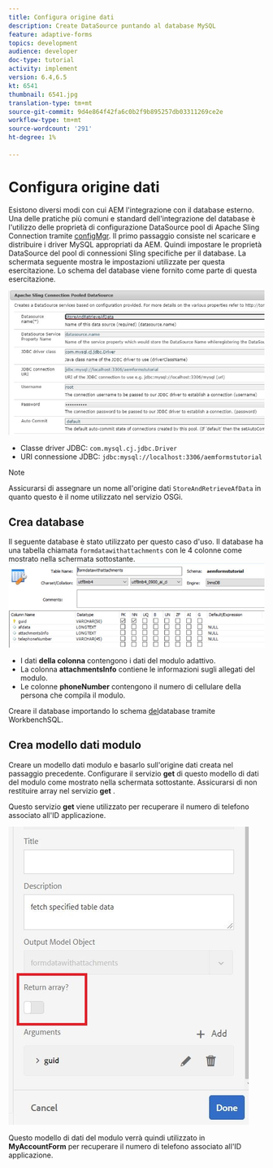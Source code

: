 ```yaml
---
title: Configura origine dati
description: Create DataSource puntando al database MySQL
feature: adaptive-forms
topics: development
audience: developer
doc-type: tutorial
activity: implement
version: 6.4,6.5
kt: 6541
thumbnail: 6541.jpg
translation-type: tm+mt
source-git-commit: 9d4e864f42fa6c0b2f9b895257db03311269ce2e
workflow-type: tm+mt
source-wordcount: '291'
ht-degree: 1%

---
```



# Configura origine dati

Esistono diversi modi con cui AEM l&#39;integrazione con il database esterno. Una delle pratiche più comuni e standard dell&#39;integrazione del database è l&#39;utilizzo delle proprietà di configurazione DataSource pool di Apache Sling Connection tramite [configMgr](http://localhost:4502/system/console/configMgr).
Il primo passaggio consiste nel scaricare e distribuire i driver [](https://mvnrepository.com/artifact/mysql/mysql-connector-java) MySQL appropriati da AEM.
Quindi impostare le proprietà DataSource del pool di connessioni Sling specifiche per il database. La schermata seguente mostra le impostazioni utilizzate per questa esercitazione. Lo schema del database viene fornito come parte di questa esercitazione.

![data-source](assets/data-source.JPG)


* Classe driver JDBC: `com.mysql.cj.jdbc.Driver`
* URI connessione JDBC: `jdbc:mysql://localhost:3306/aemformstutorial`

>[!NOTE]
>Assicurarsi di assegnare un nome all&#39;origine dati `StoreAndRetrieveAfData` in quanto questo è il nome utilizzato nel servizio OSGi.


## Crea database


Il seguente database è stato utilizzato per questo caso d&#39;uso. Il database ha una tabella chiamata `formdatawithattachments` con le 4 colonne come mostrato nella schermata sottostante.
![banca dati](assets/table-schema.JPG)

* I dati **della colonna** contengono i dati del modulo adattivo.
* La colonna **attachmentsInfo** contiene le informazioni sugli allegati del modulo.
* Le colonne **phoneNumber** contengono il numero di cellulare della persona che compila il modulo.

Creare il database importando lo schema [del](assets/data-base-schema.sql)database tramite WorkbenchSQL.

## Crea modello dati modulo

Creare un modello dati modulo e basarlo sull&#39;origine dati creata nel passaggio precedente.
Configurare il servizio **get** di questo modello di dati del modulo come mostrato nella schermata sottostante.
Assicurarsi di non restituire array nel servizio **get** .

Questo servizio **get** viene utilizzato per recuperare il numero di telefono associato all&#39;ID applicazione.

![get-service](assets/get-service.JPG)

Questo modello di dati del modulo verrà quindi utilizzato in **MyAccountForm** per recuperare il numero di telefono associato all&#39;ID applicazione.
